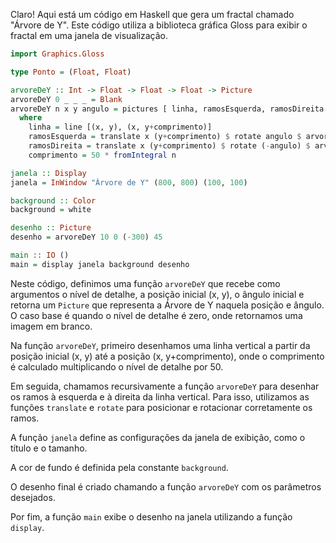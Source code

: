 Claro! Aqui está um código em Haskell que gera um fractal chamado "Árvore de Y". Este código utiliza a biblioteca gráfica Gloss para exibir o fractal em uma janela de visualização. 

```haskell
import Graphics.Gloss

type Ponto = (Float, Float)

arvoreDeY :: Int -> Float -> Float -> Float -> Picture
arvoreDeY 0 _ _ _ = Blank
arvoreDeY n x y angulo = pictures [ linha, ramosEsquerda, ramosDireita ]
  where
    linha = line [(x, y), (x, y+comprimento)]
    ramosEsquerda = translate x (y+comprimento) $ rotate angulo $ arvoreDeY (n-1) x (y+comprimento) angulo
    ramosDireita = translate x (y+comprimento) $ rotate (-angulo) $ arvoreDeY (n-1) x (y+comprimento) angulo
    comprimento = 50 * fromIntegral n

janela :: Display
janela = InWindow "Árvore de Y" (800, 800) (100, 100)

background :: Color
background = white

desenho :: Picture
desenho = arvoreDeY 10 0 (-300) 45

main :: IO ()
main = display janela background desenho
```

Neste código, definimos uma função `arvoreDeY` que recebe como argumentos o nível de detalhe, a posição inicial (x, y), o ângulo inicial e retorna um `Picture` que representa a Árvore de Y naquela posição e ângulo. O caso base é quando o nível de detalhe é zero, onde retornamos uma imagem em branco.

Na função `arvoreDeY`, primeiro desenhamos uma linha vertical a partir da posição inicial (x, y) até a posição (x, y+comprimento), onde o comprimento é calculado multiplicando o nível de detalhe por 50.

Em seguida, chamamos recursivamente a função `arvoreDeY` para desenhar os ramos à esquerda e à direita da linha vertical. Para isso, utilizamos as funções `translate` e `rotate` para posicionar e rotacionar corretamente os ramos.

A função `janela` define as configurações da janela de exibição, como o título e o tamanho.

A cor de fundo é definida pela constante `background`.

O desenho final é criado chamando a função `arvoreDeY` com os parâmetros desejados.

Por fim, a função `main` exibe o desenho na janela utilizando a função `display`.